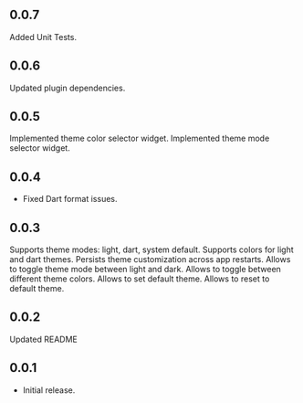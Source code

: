 ## 0.0.7

Added Unit Tests.

## 0.0.6

Updated plugin dependencies.

## 0.0.5

Implemented theme color selector widget.
Implemented theme mode selector widget.

## 0.0.4

* Fixed Dart format issues.

## 0.0.3

Supports theme modes: light, dart, system default.
Supports colors for light and dart themes.
Persists theme customization across app restarts.
Allows to toggle theme mode between light and dark.
Allows to toggle between different theme colors.
Allows to set default theme.
Allows to reset to default theme.

## 0.0.2

Updated README

## 0.0.1

* Initial release.
